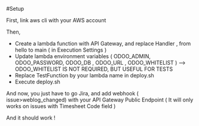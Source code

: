 #Setup

First, link aws cli with your AWS account

Then,
- Create a lambda function with API Gateway, and replace Handler , from hello to main ( in Execution Settings ) 
- Update lambda environment variables ( ODOO_ADMIN, ODOO_PASSWORD, ODOO_DB , ODOO_URL , ODOO_WHITELIST ) --> ODOO_WHITELIST IS NOT REQUIRED, BUT USEFUL FOR TESTS
- Replace TestFunction by your lambda name in deploy.sh
- Execute deploy.sh

And now, you just have to go Jira, and add webhook ( issue>weblog_changed) with your API Gateway Public Endpoint
( It will only works on issues with Timesheet Code field ) 

And it should work !
